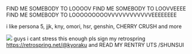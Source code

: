 FIND ME SOMEBODY TO LOOOOV FIND ME SOMEBODY TO LOOVVEEEE FIND ME SOMEBODY TO LOOOOOOOOOVVVVVVVVVVVVEEEEEEEE

i like persona 5, jjk, kny, omori, hsr, genshin, CHERRY CRUSH and more

![](https://files.catbox.moe/msilnx.webp)
guys i cant stress this enough pls sign my retrospring https://retrospring.net/@kyoraku
and READ MY RENTRY UTS /SHUNSUI
